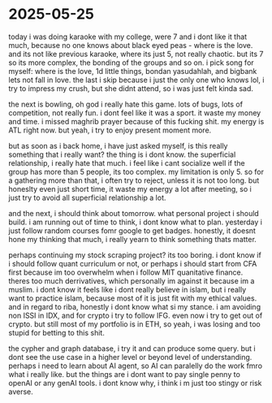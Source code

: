 # 2025-05-25

today i was doing karaoke with my college, were 7 and i dont like it that much, because no one knows about black eyed peas - where is the love. and its not like previous karaoke, where its just 5, not really chaotic. but its 7 so its more complex, the bonding of the groups and so on. i pick song for myself: where is the love, 1d little things, bondan yasudahlah, and bigbank lets not fall in love. the last i skip because i just the only one who knows lol, i try to impress my crush, but she didnt attend, so i was just felt kinda sad.

the next is bowling, oh god i really hate this game. lots of bugs, lots of competition, not really fun. i dont feel like it was a sport. it waste my money and time. i missed maghrib prayer because of this fucking shit. my energy is ATL right now. but yeah, i try to enjoy present moment more. 

but as soon as i back home, i have just asked myself, is this really something that i really want? the thing is i dont know. the superficial relationship, i really hate that much. i feel like i cant socialize well if the group has more than 5 people, its too complex. my limitation is only 5. so for a gathering more than that, i often try to reject, unless it is not too long. but honeslty even just short time, it waste my energy a lot after meeting, so i just try to avoid all superficial relationship a lot. 

and the next, i should think about tomorrow. what personal project i should build. i am running out of time to think, i dont know what to plan. yesterday i just follow random courses fomr google to get badges. honestly, it doesnt hone my thinking that much, i really yearn to think something thats matter. 

perhaps continuing my stock scraping project? its too boring. i dont know if i should follow quant curriculum or not, or perhaps i should start from CFA first because im too overwhelm when i follow MIT quanitative finance. theres too much derrivatives, which personally im against it because im a muslim. i dont know it feels like i dont really believe in islam, but i really want to practice islam, because most of it is just fit with my ethical values. and in regard to riba, honestly i dont know what si my stance. i am avoiding non ISSI in IDX, and for crypto i try to follow IFG. even now i try to get out of crypto. but still most of my portfolio is in ETH, so yeah, i was losing and too stupid for betting to this shit. 

the cypher and graph database, i try it and can produce some query. but i dont see the use case in a higher level or beyond level of understanding. perhaps i need to learn about AI agent, so AI can paralelly do the work fmro what i really like. but the things are i dont want to pay single penny to openAI or any genAI tools. i dont know why, i think i m just too stingy or risk averse. 






